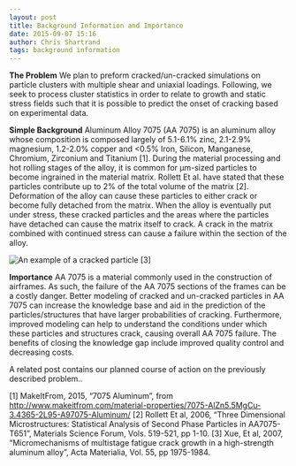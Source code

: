 ```yaml
---
layout: post
title: Background Information and Importance
date: 2015-09-07 15:16
author: Chris Shartrand
tags: background information
---
```

<!-- Start Writing Below in Markdown -->
**The Problem**
We plan to preform cracked/un-cracked simulations on particle clusters with multiple shear and uniaxial loadings.  Following, we seek to process cluster statistics in order to relate to growth and static stress fields such that it is possible to predict the onset of cracking based on experimental data.

**Simple Background**
Aluminum Alloy 7075 (AA 7075) is an aluminum alloy whose composition is composed largely of 5.1-6.1% zinc, 2.1-2.9% magnesium, 1.2-2.0% copper and <0.5% Iron, Silicon, Manganese, Chromium, Zirconium and Titanium [1].  During the material processing and hot rolling stages of the alloy, it is common for μm-sized particles to become ingrained in the material matrix. Rollett Et al. have stated that these particles contribute up to 2% of the total volume of the matrix [2].  Deformation of the alloy can cause these particles to either crack or become fully detached from the matrix. When the alloy is eventually put under stress, these cracked particles and the areas where the particles have detached can cause the matrix itself to crack. A crack in the matrix combined with continued stress can cause a failure within the section of the alloy.

![An example of a cracked particle](/MIC-AL7075-PARTICLES/img/crackedParticle.png) [3]

**Importance**
AA 7075 is a material commonly used in the construction of airframes. As such, the failure of the AA 7075 sections of the frames can be a costly danger.  Better modeling of cracked and un-cracked particles in AA 7075 can increase the knowledge base and aid in the prediction of the particles/structures that have larger probabilities of cracking.  Furthermore, improved modeling can help to understand the conditions under which these particles and structures crack, causing overall AA 7075 failure. The benefits of closing the knowledge gap include improved quality control and decreasing costs.

A related post contains our planned course of action on the previously described problem..

[1] MakeItFrom, 2015, “7075 Aluminum”, from http://www.makeitfrom.com/material-properties/7075-AlZn5.5MgCu-3.4365-2L95-A97075-Aluminum/
[2] Rollett Et al, 2006, “Three Dimensional Microstructures: Statistical Analysis of Second Phase Particles in AA7075-T651”, Materials Science Forum, Vols. 519-521, pp 1-10.
[3] Xue, Et al, 2007, “Micromechanisms of multistage fatigue crack growth in a high-strength aluminum alloy”, Acta Materialia, Vol. 55, pp 1975-1984.



